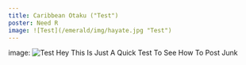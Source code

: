 ```yaml
--- 
title: Caribbean Otaku ("Test")
poster: Need R
image: ![Test](/emerald/img/hayate.jpg "Test")
---
```

image: ![Test](/emerald/img/hayate.jpg "Test")
Hey This Is Just A Quick Test To See How To Post Junk
